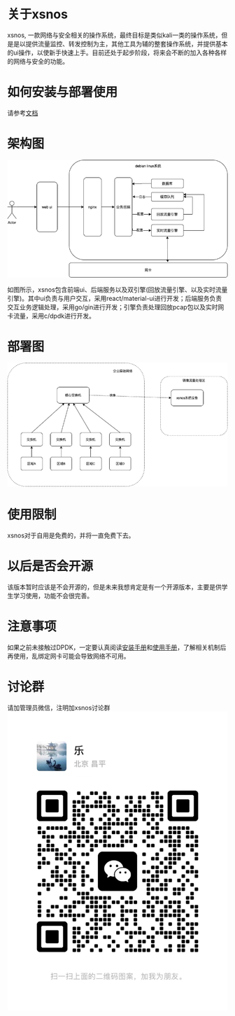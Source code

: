 # 关于xsnos
xsnos, 一款网络与安全相关的操作系统，最终目标是类似kali一类的操作系统，但是是以提供流量监控、转发控制为主，其他工具为辅的整套操作系统，并提供基本的ui操作，以使新手快速上手。目前还处于起步阶段，将来会不断的加入各种各样的网络与安全的功能。

# 如何安装与部署使用
请参考[文档](https://xsnos.gitbook.io/xsnos-docs)

# 架构图
![架构图](./asset/architecture.png "架构")

如图所示，xsnos包含前端ui、后端服务以及双引擎(回放流量引擎、以及实时流量引擎)。其中ui负责与用户交互，采用react/material-ui进行开发；后端服务负责交互业务逻辑处理，采用go/gin进行开发；引擎负责处理回放pcap包以及实时网卡流量，采用c/dpdk进行开发。

# 部署图
![部署图](./asset/deploy.png "部署")

# 使用限制
xsnos对于自用是免费的，并将一直免费下去。

# 以后是否会开源
该版本暂时应该是不会开源的，但是未来我想肯定是有一个开源版本，主要是供学生学习使用，功能不会很完善。

# 注意事项
如果之前未接触过DPDK，一定要认真阅读[安装手册](./install.md)和[使用手册](./manual.md)，了解相关机制后再使用，乱绑定网卡可能会导致网络不可用。

# 讨论群
请加管理员微信，注明加xsnos讨论群
![管理员微信](./asset/wechat.jpg "微信")
